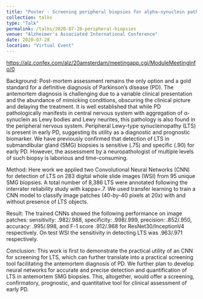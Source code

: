```yaml
---
title: "Poster - Screening peripheral biopsies for alpha-synuclein pathology using deep machine learning"
collection: talks
type: "Talk"
permalink: /talks/2020-07-28-peripheral-biopsies 
venue: "Alzheimer's Associated International Conference"
date: 2020-07-28
location: "Virtual Event"
---
```


https://alz.confex.com/alz/20amsterdam/meetingapp.cgi/ModuleMeetingInfo/0

Background: Post-mortem assessment remains the only option and a gold standard for a definitive diagnosis of Parkinson’s disease (PD). The antemortem diagnosis is challenging due to a variable clinical presentation and the abundance of mimicking conditions, obscuring the clinical picture and delaying the treatment. It is well established that while PD pathologically manifests in central nervous system with aggregation of α-synuclein as Lewy bodies and Lewy neurites, this pathology is also found in the peripheral nervous system. Peripheral Lewy-type synucleinopathy (LTS) is present in early PD, suggesting its utility as a diagnostic and prognostic biomarker. We have previously confirmed that detection of LTS in submandibular gland (SMG) biopsies is sensitive (.75) and specific (.90) for early PD. However, the assessment by a neuropathologist of multiple levels of such biopsy is laborious and time-consuming.

Method: Here work we applied two Convolutional Neural Networks (CNN) for detection of LTS on 283 digital whole slide images (WSI) from 95 unique SMG biopsies. A total number of 8,386 LTS were annotated following the interrater reliability study with kappa=.7. We used transfer learning to train a CNN model to classify image patches (40-by-40 pixels at 20x) with and without presence of LTS objects.

Result: The trained CNNs showed the following performance on image patches: sensitivity: .982/.988, specificity: .998/.999, precision: .852/.950, accuracy: .995/.998, and F-1 score .912/.968 for ResNet30/InceptionV4 respectively. On test WSI the sensitivity in detecting LTS was .963/.971 respectively.

Conclusion: This work is first to demonstrate the practical utility of an CNN for screening for LTS, which can further translate into a practical screening tool facilitating the antemortem diagnosis of PD. We further plan to develop neural networks for accurate and precise detection and quantification of LTS in antemortem SMG biopsies. This, altogether, would offer a screening, confirmatory, prognostic, and quantitative tool for clinical assessment of early PD.
